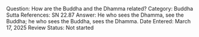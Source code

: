 Question: How are the Buddha and the Dhamma related?
Category: Buddha
Sutta References: SN 22.87
Answer: He who sees the Dhamma, see the Buddha; he who sees the Buddha, sees the Dhamma.
Date Entered: March 17, 2025
Review Status: Not started